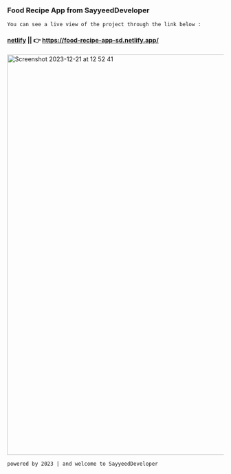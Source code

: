 ### Food Recipe App from SayyeedDeveloper
`You can see a live view of the project through the link below :`
#### [netlify](https://food-recipe-app-sd.netlify.app/) || 👉 https://food-recipe-app-sd.netlify.app/
<img width="931" alt="Screenshot 2023-12-21 at 12 52 41" src="https://github.com/SayyeedDeveloper/Food-Recipe-App/assets/114228094/cd753c4c-ab61-49a4-8605-d5ecb15ec34d">

`powered by 2023 | and welcome to SayyeedDeveloper`

